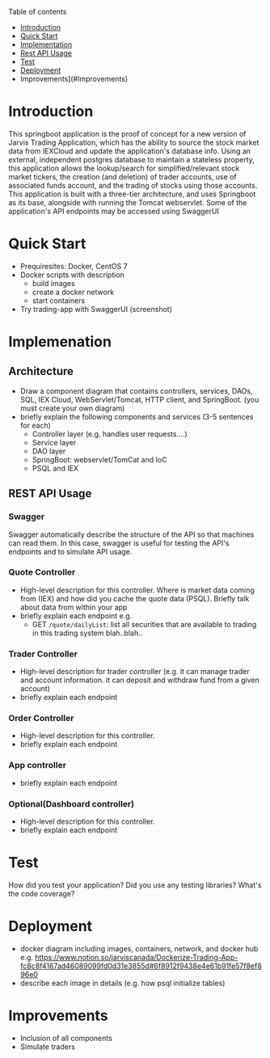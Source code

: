Table of contents
* [Introduction](#Introduction)
* [Quick Start](#Quick_Start)
* [Implementation](#Implementation)
* [Rest API Usage](#Rest_API_Usage)
* [Test](#Test)
* [Deployment](#Deployment)
* Improvements](#Improvements)

# Introduction
This springboot application is the proof of concept for a new version of Jarvis Trading Application, which has the ability to source the stock market data from IEXCloud and update the application's database info. Using an external, independent postgres database to maintain a stateless property, this application allows the lookup/search for simplified/relevant stock market tickers, the creation (and deletion) of trader accounts, use of associated funds account, and the trading of stocks using those accounts. This application is built with a three-tier architecture, and uses Springboot as its base, alongside with running the Tomcat webservlet. Some of the application's API endpoints may be accessed using SwaggerUI 

# Quick Start
- Prequiresites: Docker, CentOS 7
- Docker scripts with description
	- build images
  - create a docker network
  - start containers
- Try trading-app with SwaggerUI (screenshot)

# Implemenation
## Architecture
- Draw a component diagram that contains controllers, services, DAOs, SQL, IEX Cloud, WebServlet/Tomcat, HTTP client, and SpringBoot. (you must create your own diagram)
- briefly explain the following components and services (3-5 sentences for each)
  - Controller layer (e.g. handles user requests....)
  - Service layer
  - DAO layer
  - SpringBoot: webservlet/TomCat and IoC
  - PSQL and IEX

## REST API Usage
### Swagger
Swagger automatically describe the structure of the API so that machines can read them. In this case, swagger is useful for testing the API's endpoints and to simulate API usage.
### Quote Controller
- High-level description for this controller. Where is market data coming from (IEX) and how did you cache the quote data (PSQL). Briefly talk about data from within your app
- briefly explain each endpoint
  e.g.
  - GET `/quote/dailyList`: list all securities that are available to trading in this trading system blah..blah..
### Trader Controller
- High-level description for trader controller (e.g. it can manage trader and account information. it can deposit and withdraw fund from a given account)
- briefly explain each endpoint
### Order Controller
- High-level description for this controller.
- briefly explain each endpoint
### App controller
- briefly explain each endpoint
### Optional(Dashboard controller)
- High-level description for this controller.
- briefly explain each endpoint

# Test 
How did you test your application? Did you use any testing libraries? What's the code coverage?

# Deployment
- docker diagram including images, containers, network, and docker hub
e.g. https://www.notion.so/jarviscanada/Dockerize-Trading-App-fc8c8f4167ad46089099fd0d31e3855d#6f8912f9438e4e61b91fe57f8ef896e0
- describe each image in details (e.g. how psql initialize tables)

# Improvements
- Inclusion of all components
- Simulate traders 
